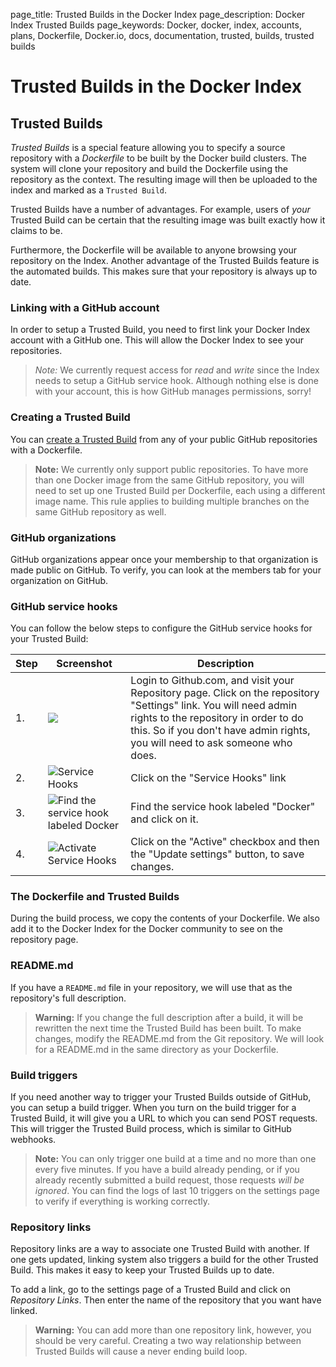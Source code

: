page_title: Trusted Builds in the Docker Index
page_description: Docker Index Trusted Builds
page_keywords: Docker, docker, index, accounts, plans, Dockerfile, Docker.io, docs, documentation, trusted, builds, trusted builds

# Trusted Builds in the Docker Index

## Trusted Builds

*Trusted Builds* is a special feature allowing you to specify a source
repository with a *Dockerfile* to be built by the Docker build clusters. The
system will clone your repository and build the Dockerfile using the repository
as the context. The resulting image will then be uploaded to the index and
marked as a `Trusted Build`.

Trusted Builds have a number of advantages. For example, users of *your* Trusted
Build can be certain that the resulting image was built exactly how it claims
to be.

Furthermore, the Dockerfile will be available to anyone browsing your repository
on the Index. Another advantage of the Trusted Builds feature is the automated
builds. This makes sure that your repository is always up to date.

### Linking with a GitHub account

In order to setup a Trusted Build, you need to first link your Docker Index
account with a GitHub one. This will allow the Docker Index to see your
repositories.

> *Note:* We currently request access for *read* and *write* since the Index
> needs to setup a GitHub service hook. Although nothing else is done with
> your account, this is how GitHub manages permissions, sorry!

### Creating a Trusted Build

You can [create a Trusted Build](https://index.docker.io/builds/github/select/)
from any of your public GitHub repositories with a Dockerfile.

> **Note:** We currently only support public repositories. To have more than
> one Docker image from the same GitHub repository, you will need to set up one
> Trusted Build per Dockerfile, each using a different image name. This rule
> applies to building multiple branches on the same GitHub repository as well.

### GitHub organizations

GitHub organizations appear once your membership to that organization is
made public on GitHub. To verify, you can look at the members tab for your
organization on GitHub.

### GitHub service hooks

You can follow the below steps to configure the GitHub service hooks for your
Trusted Build:

<table class="table table-bordered">
  <thead>
    <tr>
      <th>Step</th>
      <th>Screenshot</th>
      <th>Description</th>
    </tr>
  </thead>
  <tbody>
    <tr>
      <td>1.</td>
      <td><img src="https://d207aa93qlcgug.cloudfront.net/0.8/img/github_settings.png"></td>
      <td>Login to Github.com, and visit your Repository page. Click on the repository "Settings" link. You will need admin rights to the repository in order to do this. So if you don't have admin rights, you will need to ask someone who does.</td>
    </tr>
    <tr>
      <td>2.</td>
      <td><img src="https://d207aa93qlcgug.cloudfront.net/0.8/img/github_service_hooks.png" alt="Service Hooks"></td>
      <td>Click on the "Service Hooks" link</td></tr><tr><td>3.</td><td><img src="https://d207aa93qlcgug.cloudfront.net/0.8/img/github_docker_service_hook.png" alt="Find the service hook labeled Docker"></td><td>Find the service hook labeled "Docker" and click on it.</td></tr><tr><td>4.</td><td><img src="https://d207aa93qlcgug.cloudfront.net/0.8/img/github_service_hook_docker_activate.png" alt="Activate Service Hooks"></td>
      <td>Click on the "Active" checkbox and then the "Update settings" button, to save changes.</td>
    </tr>
  </tbody>
</table>

### The Dockerfile and Trusted Builds

During the build process, we copy the contents of your Dockerfile. We also
add it to the Docker Index for the Docker community to see on the repository
page.

### README.md

If you have a `README.md` file in your repository, we will use that as the
repository's full description.

> **Warning:** If you change the full description after a build, it will be
> rewritten the next time the Trusted Build has been built. To make changes,
> modify the README.md from the Git repository. We will look for a README.md
> in the same directory as your Dockerfile.

### Build triggers

If you need another way to trigger your Trusted Builds outside of GitHub, you
can setup a build trigger. When you turn on the build trigger for a Trusted
Build, it will give you a URL to which you can send POST requests. This will
trigger the Trusted Build process, which is similar to GitHub webhooks.

> **Note:** You can only trigger one build at a time and no more than one
> every five minutes. If you have a build already pending, or if you already
> recently submitted a build request, those requests *will be ignored*.
> You can find the logs of last 10 triggers on the settings page to verify
> if everything is working correctly.

### Repository links

Repository links are a way to associate one Trusted Build with another. If one
gets updated, linking system also triggers a build for the other Trusted Build.
This makes it easy to keep your Trusted Builds up to date.

To add a link, go to the settings page of a Trusted Build and click on
*Repository Links*. Then enter the name of the repository that you want have
linked.

> **Warning:** You can add more than one repository link, however, you should
> be very careful. Creating a two way relationship between Trusted Builds will
> cause a never ending build loop.
